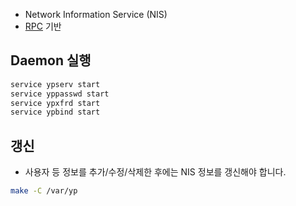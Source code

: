 * Network Information Service (NIS)
* [RPC](../method/RPC.md) 기반
## Daemon 실행
```bash
service ypserv start
service yppasswd start
service ypxfrd start
service ypbind start
```
## 갱신
* 사용자 등 정보를 추가/수정/삭제한 후에는 NIS 정보를 갱신해야 합니다.
```bash
make -C /var/yp
```
